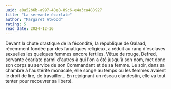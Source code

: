 ```yaml
---
uuid: e8a52b6b-a997-48e8-89c6-e4a3ca488927
title: "La servante écarlate"
author: "Margaret Atwood"
rating: 5
read_date: 2024-12-16
---
```


Devant la chute drastique de la fécondité, la république de Galaad, récemment fondée par des fanatiques religieux, a réduit au rang d'esclaves sexuelles les quelques femmes encore fertiles. Vêtue de rouge, Defred, servante écarlate parmi d'autres à qui l'on a ôté jusqu'à son nom, met donc son corps au service de son Commandant et de sa femme. Le soir, dans sa chambre à l'austérité monacale, elle songe au temps où les femmes avaient le droit de lire, de travailler... En rejoignant un réseau clandestin, elle va tout tenter pour recouvrer sa liberté.